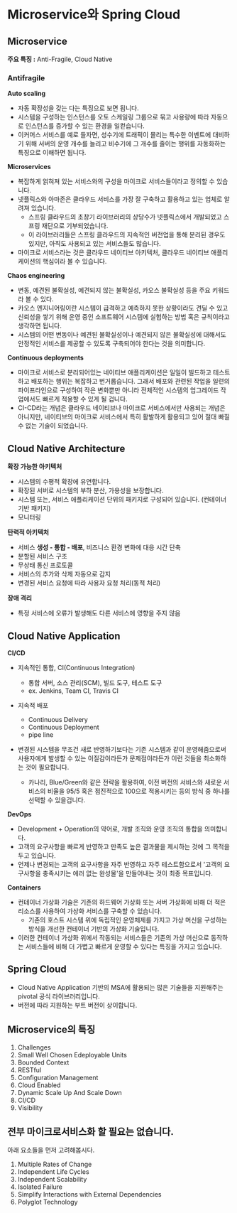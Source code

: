 # Microservice와 Spring Cloud

## Microservice

**주요 특징 :** Anti-Fragile, Cloud Native

### Antifragile

**Auto scaling**

- 자동 확장성을 갖는 다는 특징으로 보면 됩니다.
- 시스템을 구성하는 인스턴스를 오토 스케일링 그룹으로 묶고 사용량에 따라 자동으로 인스턴스를 증가할 수 있는 환경을 일컫습니다.
- 이커머스 서비스를 예로 들자면, 성수기에 트래픽이 몰리는 특수한 이벤트에 대비하기 위해 서버의 운영 개수를 늘리고 비수기에 그 개수를 줄이는 행위를 자동화하는 특징으로 이해하면 됩니다.

**Microservices**

- 복잡하게 얽혀져 있는 서비스와의 구성을 마이크로 서비스들이라고 정의할 수 있습니다.
- 넷플릭스와 아마존은 클라우드 서비스를 가장 잘 구축하고 활용하고 있는 업체로 알려져 있습니다.
  - 스프링 클라우드의 초창기 라이브러리의 상당수가 넷플릭스에서 개발되었고 스프링 재단으로 기부되었습니다.
  - 이 라이브러리들은 스프링 클라우드의 지속적인 버전업을 통해 분리된 경우도 있지만, 아직도 사용되고 있는 서비스들도 많습니다.
- 마이크로 서비스라는 것은 클라우드 네이티브 아키텍처, 클라우드 네이티브 애플리케이션의 핵심이라 볼 수 있습니다.

**Chaos engineering**

- 변동, 예견된 불확실성, 예견되지 않는 불확실성, 카오스 불확실성 등을 주요 키워드라 볼 수 있다.
- 카오스 엔지니어링이란 시스템이 급격하고 예측하지 못한 상황이라도 견딜 수 있고 신뢰성을 쌓기 위해 운영 중인 소프트웨어 시스템에 실험하는 방법 혹은 규칙이라고 생각하면 됩니다.
- 시스템의 어떤 변동이나 예견된 불확실성이나 예견되지 않은 불확실성에 대해서도 안정적인 서비스를 제공할 수 있도록 구축되어야 한다는 것을 의미합니다.

**Continuous deployments**

- 마이크로 서비스로 분리되어있는 네이티브 애플리케이션은 일일이 빌드하고 테스트하고 배포하는 행위는 복잡하고 번거롭습니다. 그래서 배포와 관련된 작업을 일련의 파이프라인으로 구성하여 작은 변화뿐만 아니라 전체적인 시스템의 업그레이드 작업에서도 빠르게 적용할 수 있게 될 겁니다.
- CI-CD라는 개념은 클라우드 네이티브나 마이크로 서비스에서만 사용되는 개념은 아니지만, 네이티브의 마이크로 서비스에서 특히 활발하게 활용되고 있어 절대 빠질 수 없는 기술이 되었습니다.

## Cloud Native Architecture

**확장 가능한 아키텍처**

- 시스템의 수평적 확장에 유연합니다.
- 확장된 서버로 시스템의 부하 분산, 가용성을 보장합니다.
- 시스템 또는, 서비스 애플리케이션 단위의 패키지로 구성되어 있습니다. (컨테이너 기반 패키지)
- 모니터링

**탄력적 아키텍처**

- 서비스 **생성 - 통합 - 배포**, 비즈니스 환경 변화에 대응 시간 단축
- 분할된 서비스 구조
- 무상태 통신 프로토콜
- 서비스의 추가와 삭제 자동으로 감지
- 변경된 서비스 요청에 따라 사용자 요청 처리(동적 처리)

**장애 격리**

- 특정 서비스에 오류가 발생해도 다른 서비스에 영향을 주지 않음

## Cloud Native Application

**CI/CD**

- 지속적인 통합, CI(Continuous Integration)
  - 통합 서버, 소스 관리(SCM), 빌드 도구, 테스트 도구
  - ex. Jenkins, Team CI, Travis CI
- 지속적 배포
  - Continuous Delivery
  - Continuous Deployment
  - pipe line

- 변경된 시스템을 무조건 새로 반영하기보다는 기존 시스템과 같이 운영해줌으로써 사용자에게 발생할 수 있는 이질감이라든가 문제점이라든가 이런 것들을 최소화하는 것이 필요합니다.
  - 카나리, Blue/Green와 같은 전략을 활용하여, 이전 버전의 서비스와 새로운 서비스의 비율을 95/5 혹은 점진적으로 100으로 적용시키는 등의 방식 중 하나를 선택할 수 있을겁니다.

**DevOps**

- Development + Operation의 약어로, 개발 조직와 운영 조직의 통합을 의미합니다.
- 고객의 요구사항을 빠르게 반영하고 만족도 높은 결과물을 제시하는 것에 그 목적을 두고 있습니다.
- 언제나 변경되는 고객의 요구사항을 자주 반영하고 자주 테스트함으로서 '고객의 요구사항을 충족시키는 에러 없는 완성물'을 만들어내는 것이 최종 목표입니다.

**Containers**

- 컨테이너 가상화 기술은 기존의 하드웨어 가상화 또는 서버 가상화에 비해 더 적은 리소스를 사용하여 가상화 서비스를 구축할 수 있습니다. 
  - 기존의 호스트 시스템 위에 독립적인 운영체제를 가지고 가상 머신을 구성하는 방식을 개선한 컨테이너 기반의 가상화 기술입니다.
- 이러한 컨테이너 가상화 위에서 작동되는 서비스들은 기존의 가상 머신으로 동작하는 서비스들에 비해 더 가볍고 빠르게 운영할 수 있다는 특징을 가지고 있습니다.

## Spring Cloud

- Cloud Native Application 기반의 MSA에 활용되는 많은 기술들을 지원해주는 pivotal 공식 라이브러리입니다.
- 버전에 따라 지원하는 부트 버전이 상이합니다.

## Microservice의 특징

1. Challenges
2. Small Well Chosen Edeployable Units
3. Bounded Context
4. RESTful
5. Configuration Management
6. Cloud Enabled
7. Dynamic Scale Up And Scale Down
8. CI/CD
9. Visibility

## 전부 마이크로서비스화 할 필요는 없습니다.

아래 요소들을 먼저 고려해봅시다.

1. Multiple Rates of Change
2. Independent Life Cycles
3. Independent Scalability
4. Isolated Failure
5. Simplify Interactions with External Dependencies
6. Polyglot Technology
